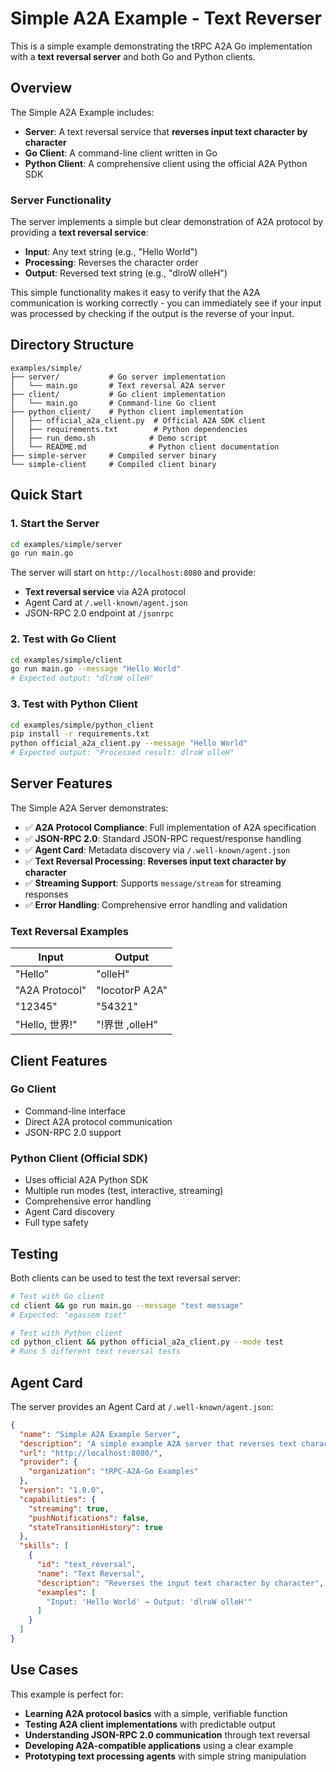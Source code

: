 # Simple A2A Example - Text Reverser

This is a simple example demonstrating the tRPC A2A Go implementation with a **text reversal server** and both Go and Python clients.

## Overview

The Simple A2A Example includes:

- **Server**: A text reversal service that **reverses input text character by character**
- **Go Client**: A command-line client written in Go
- **Python Client**: A comprehensive client using the official A2A Python SDK

### Server Functionality

The server implements a simple but clear demonstration of A2A protocol by providing a **text reversal service**:

- **Input**: Any text string (e.g., "Hello World")
- **Processing**: Reverses the character order
- **Output**: Reversed text string (e.g., "dlroW olleH")

This simple functionality makes it easy to verify that the A2A communication is working correctly - you can immediately see if your input was processed by checking if the output is the reverse of your input.

## Directory Structure

```
examples/simple/
├── server/           # Go server implementation
│   └── main.go       # Text reversal A2A server
├── client/           # Go client implementation  
│   └── main.go       # Command-line Go client
├── python_client/    # Python client implementation
│   ├── official_a2a_client.py  # Official A2A SDK client
│   ├── requirements.txt        # Python dependencies
│   ├── run_demo.sh            # Demo script
│   └── README.md              # Python client documentation
├── simple-server     # Compiled server binary
└── simple-client     # Compiled client binary
```

## Quick Start

### 1. Start the Server

```bash
cd examples/simple/server
go run main.go
```

The server will start on `http://localhost:8080` and provide:
- **Text reversal service** via A2A protocol
- Agent Card at `/.well-known/agent.json`
- JSON-RPC 2.0 endpoint at `/jsonrpc`

### 2. Test with Go Client

```bash
cd examples/simple/client
go run main.go --message "Hello World"
# Expected output: "dlroW olleH"
```

### 3. Test with Python Client

```bash
cd examples/simple/python_client
pip install -r requirements.txt
python official_a2a_client.py --message "Hello World"
# Expected output: "Processed result: dlroW olleH"
```

## Server Features

The Simple A2A Server demonstrates:

- ✅ **A2A Protocol Compliance**: Full implementation of A2A specification
- ✅ **JSON-RPC 2.0**: Standard JSON-RPC request/response handling
- ✅ **Agent Card**: Metadata discovery via `/.well-known/agent.json`
- ✅ **Text Reversal Processing**: **Reverses input text character by character**
- ✅ **Streaming Support**: Supports `message/stream` for streaming responses
- ✅ **Error Handling**: Comprehensive error handling and validation

### Text Reversal Examples

| Input | Output |
|-------|--------|
| "Hello" | "olleH" |
| "A2A Protocol" | "locotorP A2A" |
| "12345" | "54321" |
| "Hello, 世界!" | "!界世 ,olleH" |

## Client Features

### Go Client
- Command-line interface
- Direct A2A protocol communication
- JSON-RPC 2.0 support

### Python Client (Official SDK)
- Uses official A2A Python SDK
- Multiple run modes (test, interactive, streaming)
- Comprehensive error handling
- Agent Card discovery
- Full type safety

## Testing

Both clients can be used to test the text reversal server:

```bash
# Test with Go client
cd client && go run main.go --message "test message"
# Expected: "egassem tset"

# Test with Python client  
cd python_client && python official_a2a_client.py --mode test
# Runs 5 different text reversal tests
```

## Agent Card

The server provides an Agent Card at `/.well-known/agent.json`:

```json
{
  "name": "Simple A2A Example Server",
  "description": "A simple example A2A server that reverses text character by character",
  "url": "http://localhost:8080/",
  "provider": {
    "organization": "tRPC-A2A-Go Examples"
  },
  "version": "1.0.0",
  "capabilities": {
    "streaming": true,
    "pushNotifications": false,
    "stateTransitionHistory": true
  },
  "skills": [
    {
      "id": "text_reversal",
      "name": "Text Reversal",
      "description": "Reverses the input text character by character",
      "examples": [
        "Input: 'Hello World' → Output: 'dlroW olleH'"
      ]
    }
  ]
}
```

## Use Cases

This example is perfect for:

- **Learning A2A protocol basics** with a simple, verifiable function
- **Testing A2A client implementations** with predictable output
- **Understanding JSON-RPC 2.0 communication** through text reversal
- **Developing A2A-compatible applications** using a clear example
- **Prototyping text processing agents** with simple string manipulation 